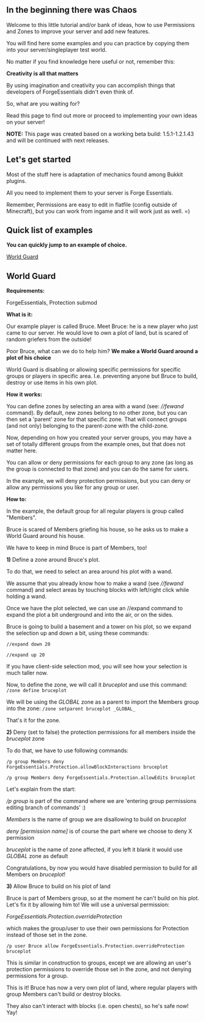 ## In the beginning there was Chaos

Welcome to this little tutorial and/or bank of ideas, how to use Permissions and Zones to improve your server and add new features.

You will find here some examples and you can practice by copying them into your server/singleplayer test world.

No matter if you find knowledge here useful or not, remember this:

**Creativity is all that matters**

By using imagination and creativity you can accomplish things that developers of ForgeEssentials didn't even think of.

So, what are you waiting for?

Read this page to find out more or proceed to implementing your own ideas on your server!

**NOTE:** This page was created based on a working beta build: 1.5.1-1.2.1.43 and will be continued with next releases.	

## Let's get started

Most of the stuff here is adaptation of mechanics found among Bukkit plugins.

All you need to implement them to your server is Forge Essentials.

Remember, Permissions are easy to edit in flatfile (config outside of Minecraft), but you can work from ingame and it will work just as well. =)

## Quick list of examples

**You can quickly jump to an example of choice.**

[World Guard](https://github.com/ForgeEssentials/ForgeEssentialsMain/wiki/Use-of-ForgeEssentials-in-practice#world-guard)

## World Guard

**Requirements:**

ForgeEssentials, Protection submod

**What is it:**

Our example player is called Bruce. Meet Bruce: he is a new player who just came to our server. He would love to own a plot of land, but is scared of random griefers from the outside!

Poor Bruce, what can we do to help him?
**We make a World Guard around a plot of his choice**

World Guard is disabling or allowing specific permissions for specific groups or players in specific area.
I.e. preventing anyone but Bruce to build, destroy or use items in his own plot.

**How it works:**

You can define zones by selecting an area with a wand (see: _//fewand_ command).
By default, new zones belong to no other zone, but you can then set a 'parent' zone for that specific zone. That will connect groups (and not only) belonging to the parent-zone with the child-zone.

Now, depending on how you created your server groups, you may have a set of totally different groups from the example ones, but that does not matter here.

You can allow or deny permissions for each group to any zone (as long as the group is connected to that zone) and you can do the same for users.

In the example, we will deny protection permissions, but you can deny or allow any permissions you like for any group or user.

**How to:**

In the example, the default group for all regular players is group called "Members".

Bruce is scared of Members griefing his house, so he asks us to make a World Guard around his house.

We have to keep in mind Bruce is part of Members, too!

**1)** Define a zone around Bruce's plot.

To do that, we need to select an area around his plot with a wand.

We assume that you already know how to make a wand (see _//fewand_ command) and select areas by touching blocks with left/right click while holding a wand.

Once we have the plot selected, we can use an //expand command to expand the plot a bit underground and into the air, or on the sides.

Bruce is going to build a basement and a tower on his plot, so we expand the selection up and down a bit, using these commands:

`//expand down 20`

`//expand up 20`

If you have client-side selection mod, you will see how your selection is much taller now.

Now, to define the zone, we will call it _bruceplot_ and use this command:
`/zone define bruceplot`

We will be using the _GLOBAL_ zone as a parent to import the Members group into the zone:
`/zone setparent bruceplot _GLOBAL_`

That's it for the zone.

**2)** Deny (set to false) the protection permissions for all members inside the _bruceplot_ zone

To do that, we have to use following commands:

`/p group Members deny ForgeEssentials.Protection.allowBlockInteractions bruceplot`

`/p group Members deny ForgeEssentials.Protection.allowEdits bruceplot`

Let's explain from the start:

_/p group_ is part of the command where we are 'entering group permissions editing branch of commands' :)

_Members_ is the name of group we are disallowing to build on _bruceplot_

_deny [permission name]_ is of course the part where we choose to deny X permission

_bruceplot_ is the name of zone affected, if you left it blank it would use _GLOBAL_ zone as default

Congratulations, by now you would have disabled permission to build for all Members on _bruceplot_!

**3)** Allow Bruce to build on his plot of land

Bruce is part of Members group, so at the moment he can't build on his plot. Let's fix it by allowing him to! We will use a universal permission:

_ForgeEssentials.Protection.overrideProtection_

which makes the group/user to use their own permissions for Protection instead of those set in the zone.

`/p user Bruce allow ForgeEssentials.Protection.overrideProtection bruceplot`

This is similar in construction to groups, except we are allowing an user's protection permissions to override those set in the zone, and not denying permissions for a group.

This is it! Bruce has now a very own plot of land, where regular players with group Members can't build or destroy blocks.

They also can't interact with blocks (i.e. open chests), so he's safe now! Yay!